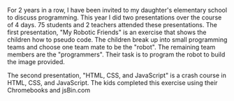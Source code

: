 For 2 years in a row, I have been invited to my daughter's elementary school to discuss programming. This year I did two presentations over the course of 4 days. 75 students and 2 teachers attended these presentations.
The first presentation, "My Robotic Friends" is an exercise that shows the children how to pseudo code. The children break up into small programming teams and choose one team mate to be the "robot". The remaining team members are the "programmers". Their task is to program the robot to build the image provided.

The second presentation, "HTML, CSS, and JavaScript" is a crash course in HTML, CSS, and JavaScript. The kids completed this exercise using their Chromebooks and jsBin.com

